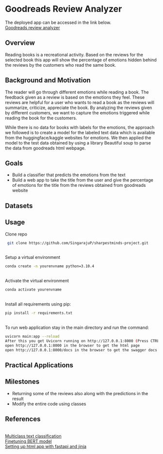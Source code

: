 # Goodreads Review Analyzer
The deployed app can be accessed in the link below.
<br />[Goodreads review analyzer](https://singarajup-goodreads-reviewanalyzer-streamlitapp-7o4daj.streamlit.app/)

## Overview
Reading books is a recreational activity. Based on the reviews for the selected book this app will show the percentage of emotions hidden behind the reviews by the customers who read the same book. 


## Background and Motivation

The reader will go through different emotions while reading a book. The feedback given as a review is based on the emotions they feel. These reviews are helpful for a user who wants to read a book as the reviews will summarize, criticize, appreciate the book. By analyzing the reviews given by different customers, we want to capture the emotions triggered while reading the book for the customers.

While there is no data for books with labels for the emotions, the approach we followed is to create a model for the labeled text data which is available from the huggingface/kaggle websites for emotions. We then applied the model to the test data obtained by using a library  Beautiful soup to parse the data from goodreads html webpage. 

## Goals
- Build a classifier that predicts the emotions from the text
- Build a web app to take the title from the user and give the percentage of emotions for the title from the reviews obtained from goodreads website

## Datasets

## Usage
Clone repo 
```bash
 git clone https://github.com/SingarajuP/sharpestminds-project.git
```
<br />Setup a virtual environment
```bash
conda create -n yourenvname python=3.10.4
```
<br />Activate the virtual environment

```bash
conda activate yourenvname
```
<br />Install all requirements using pip:
```bash
pip install -r requirements.txt
```
<br />To run web application stay in the main directory and run the command:
```bash
uvicorn main:app --reload 
After this you get Uvicorn running on http://127.0.0.1:8000 (Press CTRL+C to quit)
open http://127.0.0.1:8000 in the browser to get the html page
open http://127.0.0.1:8000/docs in the browser to get the swagger docs web page

```



## Practical Applications

## Milestones
- Returning some of the reviews also along with the predictions in the result
- Modify the entire code using classes



## References
<br />[Multiclass text classification](https://www.analyticsvidhya.com/blog/2021/11/a-guide-to-building-an-end-to-end-multiclass-text-classification-model/) 
<br />[Finetuning BERT model](https://medium.com/mlearning-ai/fine-tuning-bert-for-tweets-classification-ft-hugging-face-8afebadd5dbf)
<br />[Setting up html app with fastapi and jinja](https://eugeneyan.com/writing/how-to-set-up-html-app-with-fastapi-jinja-forms-templates/) 



